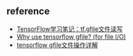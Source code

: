 ## reference

- [TensorFlow学习笔记：tf.gfile文件读写](https://www.jianshu.com/p/d8f5357b95b3)
- [Why use tensorflow gfile? (for file I/O)](https://stackoverflow.com/questions/42922948/why-use-tensorflow-gfile-for-file-i-o/)
- [tensorflow gfile文件操作详解](https://zhuanlan.zhihu.com/p/31536538)
